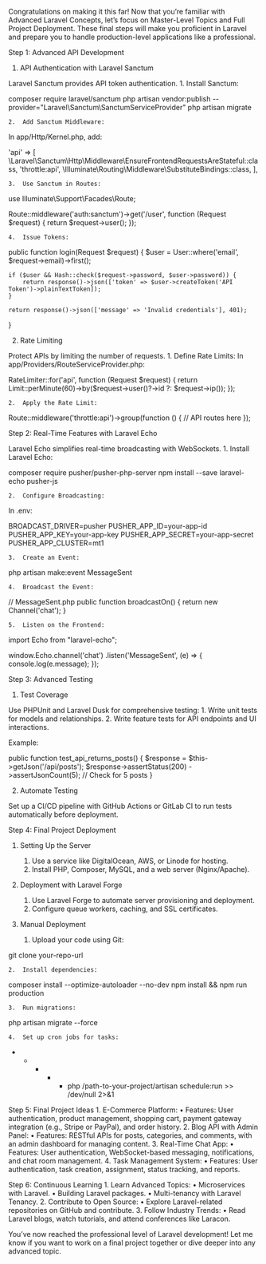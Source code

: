 Congratulations on making it this far! Now that you’re familiar with Advanced Laravel Concepts, let’s focus on Master-Level Topics and Full Project Deployment. These final steps will make you proficient in Laravel and prepare you to handle production-level applications like a professional.

Step 1: Advanced API Development

1. API Authentication with Laravel Sanctum

Laravel Sanctum provides API token authentication.
	1.	Install Sanctum:

composer require laravel/sanctum
php artisan vendor:publish --provider="Laravel\Sanctum\SanctumServiceProvider"
php artisan migrate


	2.	Add Sanctum Middleware:
In app/Http/Kernel.php, add:

'api' => [
    \Laravel\Sanctum\Http\Middleware\EnsureFrontendRequestsAreStateful::class,
    'throttle:api',
    \Illuminate\Routing\Middleware\SubstituteBindings::class,
],


	3.	Use Sanctum in Routes:

use Illuminate\Support\Facades\Route;

Route::middleware('auth:sanctum')->get('/user', function (Request $request) {
    return $request->user();
});


	4.	Issue Tokens:

public function login(Request $request) {
    $user = User::where('email', $request->email)->first();

    if ($user && Hash::check($request->password, $user->password)) {
        return response()->json(['token' => $user->createToken('API Token')->plainTextToken]);
    }

    return response()->json(['message' => 'Invalid credentials'], 401);
}



2. Rate Limiting

Protect APIs by limiting the number of requests.
	1.	Define Rate Limits:
In app/Providers/RouteServiceProvider.php:

RateLimiter::for('api', function (Request $request) {
    return Limit::perMinute(60)->by($request->user()?->id ?: $request->ip());
});


	2.	Apply the Rate Limit:

Route::middleware('throttle:api')->group(function () {
    // API routes here
});

Step 2: Real-Time Features with Laravel Echo

Laravel Echo simplifies real-time broadcasting with WebSockets.
	1.	Install Laravel Echo:

composer require pusher/pusher-php-server
npm install --save laravel-echo pusher-js


	2.	Configure Broadcasting:
In .env:

BROADCAST_DRIVER=pusher
PUSHER_APP_ID=your-app-id
PUSHER_APP_KEY=your-app-key
PUSHER_APP_SECRET=your-app-secret
PUSHER_APP_CLUSTER=mt1


	3.	Create an Event:

php artisan make:event MessageSent


	4.	Broadcast the Event:

// MessageSent.php
public function broadcastOn() {
    return new Channel('chat');
}


	5.	Listen on the Frontend:

import Echo from "laravel-echo";

window.Echo.channel('chat')
    .listen('MessageSent', (e) => {
        console.log(e.message);
    });

Step 3: Advanced Testing

1. Test Coverage

Use PHPUnit and Laravel Dusk for comprehensive testing:
	1.	Write unit tests for models and relationships.
	2.	Write feature tests for API endpoints and UI interactions.

Example:

public function test_api_returns_posts() {
    $response = $this->getJson('/api/posts');
    $response->assertStatus(200)
             ->assertJsonCount(5); // Check for 5 posts
}

2. Automate Testing

Set up a CI/CD pipeline with GitHub Actions or GitLab CI to run tests automatically before deployment.

Step 4: Final Project Deployment

1. Setting Up the Server
	1.	Use a service like DigitalOcean, AWS, or Linode for hosting.
	2.	Install PHP, Composer, MySQL, and a web server (Nginx/Apache).

2. Deployment with Laravel Forge
	1.	Use Laravel Forge to automate server provisioning and deployment.
	2.	Configure queue workers, caching, and SSL certificates.

3. Manual Deployment
	1.	Upload your code using Git:

git clone your-repo-url


	2.	Install dependencies:

composer install --optimize-autoloader --no-dev
npm install && npm run production


	3.	Run migrations:

php artisan migrate --force


	4.	Set up cron jobs for tasks:

* * * * * php /path-to-your-project/artisan schedule:run >> /dev/null 2>&1

Step 5: Final Project Ideas
	1.	E-Commerce Platform:
	•	Features: User authentication, product management, shopping cart, payment gateway integration (e.g., Stripe or PayPal), and order history.
	2.	Blog API with Admin Panel:
	•	Features: RESTful APIs for posts, categories, and comments, with an admin dashboard for managing content.
	3.	Real-Time Chat App:
	•	Features: User authentication, WebSocket-based messaging, notifications, and chat room management.
	4.	Task Management System:
	•	Features: User authentication, task creation, assignment, status tracking, and reports.

Step 6: Continuous Learning
	1.	Learn Advanced Topics:
	•	Microservices with Laravel.
	•	Building Laravel packages.
	•	Multi-tenancy with Laravel Tenancy.
	2.	Contribute to Open Source:
	•	Explore Laravel-related repositories on GitHub and contribute.
	3.	Follow Industry Trends:
	•	Read Laravel blogs, watch tutorials, and attend conferences like Laracon.

You’ve now reached the professional level of Laravel development! Let me know if you want to work on a final project together or dive deeper into any advanced topic.